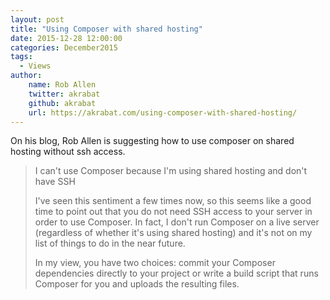 ```yaml
---
layout: post
title: "Using Composer with shared hosting"
date: 2015-12-28 12:00:00
categories: December2015
tags:
  - Views
author:
    name: Rob Allen
    twitter: akrabat
    github: akrabat
    url: https://akrabat.com/using-composer-with-shared-hosting/
---
```


On his blog, Rob Allen is suggesting how to use composer on shared hosting without ssh access.

> I can't use Composer because I'm using shared hosting and don't have SSH
> 
> I've seen this sentiment a few times now, so this seems like a good time to point out that you do not need SSH access to your server in order to use Composer. In fact, I don't run Composer on a live server (regardless of whether it's using shared hosting) and it's not on my list of things to do in the near future.
>
> In my view, you have two choices: commit your Composer dependencies directly to your project or write a build script that runs Composer for you and uploads the resulting files.